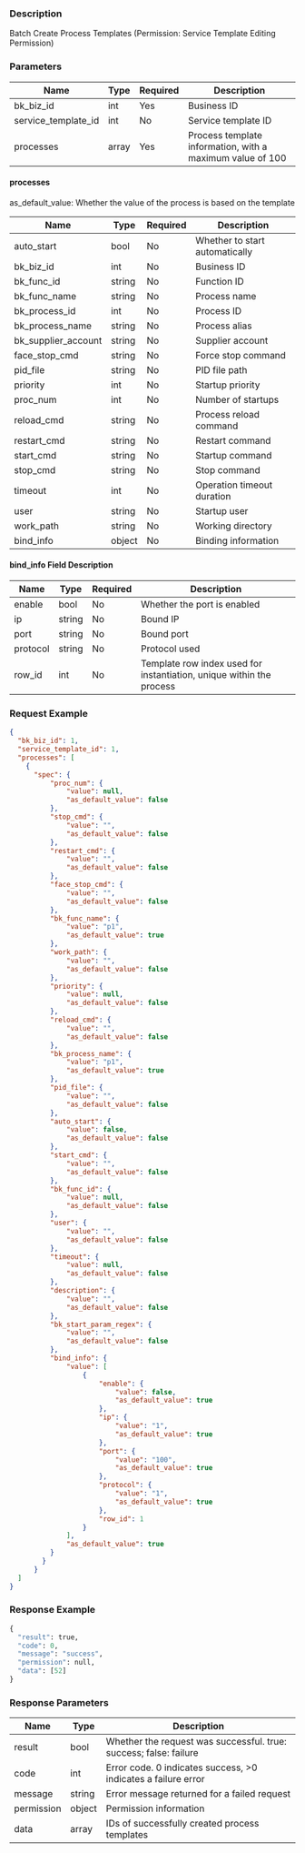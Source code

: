 ### Description

Batch Create Process Templates (Permission: Service Template Editing Permission)

### Parameters

| Name                | Type  | Required | Description                                               |
|---------------------|-------|----------|-----------------------------------------------------------|
| bk_biz_id           | int   | Yes      | Business ID                                               |
| service_template_id | int   | No       | Service template ID                                       |
| processes           | array | Yes      | Process template information, with a maximum value of 100 |

#### processes

as_default_value: Whether the value of the process is based on the template

| Name                | Type   | Required | Description                    |
|---------------------|--------|----------|--------------------------------|
| auto_start          | bool   | No       | Whether to start automatically |
| bk_biz_id           | int    | No       | Business ID                    |
| bk_func_id          | string | No       | Function ID                    |
| bk_func_name        | string | No       | Process name                   |
| bk_process_id       | int    | No       | Process ID                     |
| bk_process_name     | string | No       | Process alias                  |
| bk_supplier_account | string | No       | Supplier account               |
| face_stop_cmd       | string | No       | Force stop command             |
| pid_file            | string | No       | PID file path                  |
| priority            | int    | No       | Startup priority               |
| proc_num            | int    | No       | Number of startups             |
| reload_cmd          | string | No       | Process reload command         |
| restart_cmd         | string | No       | Restart command                |
| start_cmd           | string | No       | Startup command                |
| stop_cmd            | string | No       | Stop command                   |
| timeout             | int    | No       | Operation timeout duration     |
| user                | string | No       | Startup user                   |
| work_path           | string | No       | Working directory              |
| bind_info           | object | No       | Binding information            |

#### bind_info Field Description

| Name     | Type   | Required | Description                                                          |
|----------|--------|----------|----------------------------------------------------------------------|
| enable   | bool   | No       | Whether the port is enabled                                          |
| ip       | string | No       | Bound IP                                                             |
| port     | string | No       | Bound port                                                           |
| protocol | string | No       | Protocol used                                                        |
| row_id   | int    | No       | Template row index used for instantiation, unique within the process |

### Request Example

```json
{ 
  "bk_biz_id": 1,
  "service_template_id": 1,
  "processes": [
    {
      "spec": {
          "proc_num": {
              "value": null,
              "as_default_value": false
          },
          "stop_cmd": {
              "value": "",
              "as_default_value": false
          },
          "restart_cmd": {
              "value": "",
              "as_default_value": false
          },
          "face_stop_cmd": {
              "value": "",
              "as_default_value": false
          },
          "bk_func_name": {
              "value": "p1",
              "as_default_value": true
          },
          "work_path": {
              "value": "",
              "as_default_value": false
          },
          "priority": {
              "value": null,
              "as_default_value": false
          },
          "reload_cmd": {
              "value": "",
              "as_default_value": false
          },
          "bk_process_name": {
              "value": "p1",
              "as_default_value": true
          },
          "pid_file": {
              "value": "",
              "as_default_value": false
          },
          "auto_start": {
              "value": false,
              "as_default_value": false
          },
          "start_cmd": {
              "value": "",
              "as_default_value": false
          },
          "bk_func_id": {
              "value": null,
              "as_default_value": false
          },
          "user": {
              "value": "",
              "as_default_value": false
          },
          "timeout": {
              "value": null,
              "as_default_value": false
          },
          "description": {
              "value": "",
              "as_default_value": false
          },
          "bk_start_param_regex": {
              "value": "",
              "as_default_value": false
          },
          "bind_info": {
              "value": [
                  {
                      "enable": {
                          "value": false,
                          "as_default_value": true
                      },
                      "ip": {
                          "value": "1",
                          "as_default_value": true
                      },
                      "port": {
                          "value": "100",
                          "as_default_value": true
                      },
                      "protocol": {
                          "value": "1",
                          "as_default_value": true
                      },
                      "row_id": 1
                  }
              ],
              "as_default_value": true
          }
        }
      }
  ]
}
```

### Response Example

```python
{
  "result": true,
  "code": 0,
  "message": "success",
  "permission": null,
  "data": [52]
}
```

### Response Parameters

| Name       | Type   | Description                                                       |
|------------|--------|-------------------------------------------------------------------|
| result     | bool   | Whether the request was successful. true: success; false: failure |
| code       | int    | Error code. 0 indicates success, >0 indicates a failure error     |
| message    | string | Error message returned for a failed request                       |
| permission | object | Permission information                                            |
| data       | array  | IDs of successfully created process templates                     |

